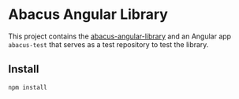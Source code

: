 # Abacus Angular Library

This project contains the [abacus-angular-library](https://www.npmjs.com/package/abacus-angular-library) and an Angular app `abacus-test` that serves as a test repository to test the library.

## Install

```bash
npm install
```
